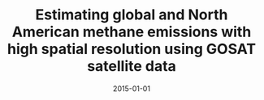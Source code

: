 ---
title: "Estimating global and North American methane emissions with high spatial resolution using GOSAT satellite data"
collection: publications
permalink: /publication/2015-01-01-Turner20157049
date: 2015-01-01
venue: 'Atmospheric Chemistry and Physics'
paperurl: 'https://doi.org/10.5194/acp-15-7049-2015'
citation: 'Turner et al., <b>Estimating global and North American methane emissions with high spatial resolution using GOSAT satellite data</b>, Atmospheric Chemistry and Physics, 2015-01-01, 10.5194/acp-15-7049-2015'
---